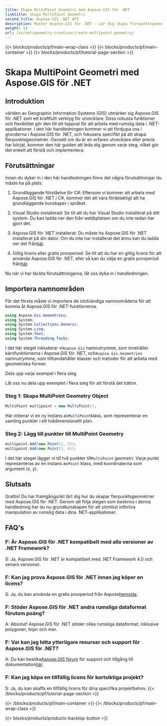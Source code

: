 ```yaml
---
title: Skapa MultiPoint Geometri med Aspose.GIS för .NET
linktitle: Skapa MultiPoint Geometri
second_title: Aspose.GIS .NET API
description: Master Aspose.GIS för .NET - Lär dig skapa flerpunktsgeometrier utan ansträngning. Omfattande handledning för utvecklare.
weight: 14
url: /sv/net/geometry-creation/create-multipoint-geometry/
---
```


{{< blocks/products/pf/main-wrap-class >}}
{{< blocks/products/pf/main-container >}}
{{< blocks/products/pf/tutorial-page-section >}}

# Skapa MultiPoint Geometri med Aspose.GIS för .NET

## Introduktion

världen av Geographic Information Systems (GIS) utmärker sig Aspose.GIS för .NET som ett kraftfullt verktyg för utvecklare. Dess robusta funktioner och flexibilitet gör den till ett toppval för att arbeta med rumslig data i .NET-applikationer. I den här handledningen kommer vi att fördjupa oss i grunderna i Aspose.GIS för .NET, och fokusera specifikt på att skapa flerpunktsgeometrier. Oavsett om du är en erfaren utvecklare eller precis har börjat, kommer den här guiden att leda dig genom varje steg, vilket gör det enkelt att förstå och implementera.

## Förutsättningar

Innan du dyker in i den här handledningen finns det några förutsättningar du måste ha på plats:

1. Grundläggande förståelse för C#: Eftersom vi kommer att arbeta med Aspose.GIS för .NET i C#, kommer det att vara fördelaktigt att ha grundläggande kunskaper i språket.

2. Visual Studio installerad: Se till att du har Visual Studio installerat på ditt system. Du kan ladda ner den från webbplatsen om du inte redan har gjort det.

3. Aspose.GIS för .NET installerat: Du måste ha Aspose.GIS för .NET installerat på din dator. Om du inte har installerat det ännu kan du ladda ner det från[här](https://releases.aspose.com/gis/net/).

4.  Giltig licens eller gratis provperiod: Se till att du har en giltig licens för att använda Aspose.GIS för .NET, eller så kan du välja en gratis provperiod från[här](https://releases.aspose.com/).

Nu när vi har täckta förutsättningarna, låt oss dyka in i handledningen.

## Importera namnområden

För det första måste vi importera de nödvändiga namnområdena för att komma åt Aspose.GIS för .NET-funktionerna.


```csharp
using Aspose.Gis.Geometries;
using System;
using System.Collections.Generic;
using System.Linq;
using System.Text;
using System.Threading.Tasks;
```

 I det här steget inkluderar vi`Aspose.Gis` namnutrymme, som innehåller kärnfunktionerna i Aspose.GIS för .NET, och`Aspose.Gis.Geometries` namnutrymme, som tillhandahåller klasser och metoder för att arbeta med geometriska former.

Dela upp varje exempel i flera steg

Låt oss nu dela upp exemplet i flera steg för att förstå det bättre.

### Steg 1: Skapa MultiPoint Geometry Object

```csharp
MultiPoint multipoint = new MultiPoint();
```

 Här initierar vi en ny instans av`MultiPoint`klass, som representerar en samling punkter i ett tvådimensionellt plan.

### Steg 2: Lägg till punkter till MultiPoint Geometry

```csharp
multipoint.Add(new Point(1, 2));
multipoint.Add(new Point(3, 4));
```

 I det här steget lägger vi till två punkter till`MultiPoint` geometri. Varje punkt representeras av en instans av`Point` klass, med koordinaterna som argument (x, y).

## Slutsats

Grattis! Du har framgångsrikt lärt dig hur du skapar flerpunktsgeometrier med Aspose.GIS för .NET. Genom att följa stegen som beskrivs i denna handledning har du nu grundkunskapen för att sömlöst införliva manipulation av rumslig data i dina .NET-applikationer.

## FAQ's

### F: Är Aspose.GIS för .NET kompatibelt med alla versioner av .NET Framework?
S: Ja, Aspose.GIS för .NET är kompatibelt med .NET Framework 4.0 och senare versioner.

### F: Kan jag prova Aspose.GIS för .NET innan jag köper en licens?
 S: Ja, du kan använda en gratis provperiod från Aspose[hemsida](https://purchase.aspose.com/temporary-license/).

### F: Stöder Aspose.GIS för .NET andra rumsliga dataformat förutom poäng?
A: Absolut! Aspose.GIS för .NET stöder olika rumsliga dataformat, inklusive polygoner, linjer och mer.

### F: Var kan jag hitta ytterligare resurser och support för Aspose.GIS för .NET?
 A: Du kan besöka[Aspose.GIS forum](https://forum.aspose.com/c/gis/33) för support och tillgång till dokumentation[här](https://reference.aspose.com/gis/net/).

### F: Kan jag köpa en tillfällig licens för kortsiktiga projekt?
S: Ja, du kan skaffa en tillfällig licens för dina specifika projektbehov.
{{< /blocks/products/pf/tutorial-page-section >}}

{{< /blocks/products/pf/main-container >}}
{{< /blocks/products/pf/main-wrap-class >}}

{{< blocks/products/products-backtop-button >}}
